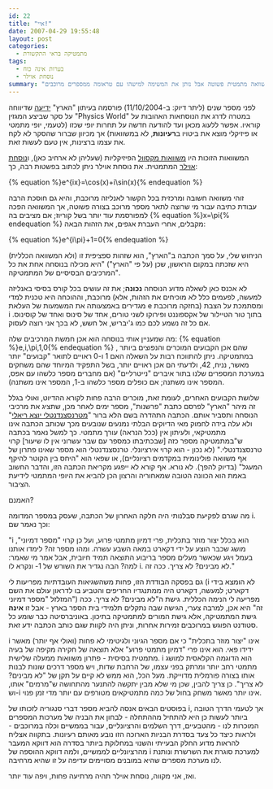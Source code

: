 ```yaml
---
id: 22
title: "איי!"
date: 2007-04-29 19:55:48
layout: post
categories: 
  - מתמטיקה בראי התקשורת
tags: 
  - בערות אינה כוח
  - נוסחת אוילר
summary: "מה קורה כשעיתון מנסה לכתוב על משוואה מתמטית פשוטה אבל נותן את המשימה למישהו עם טראומה ממספרים מרוכבים?"
---
```

לפני מספר שנים (ליתר דיוק: ב-11/10/2004) פורסמה בעיתון "הארץ" <a href="http://www.haaretz.co.il/hasite/pages/ShArtPE.jhtml?itemNo=487043&amp;contrassID=2&amp;subContrassID=2&amp;sbSubContrassID=0">ידיעה</a> שדיווחה על סקר שביצע המגזין "<span class="t15">Physics World" במטרה לדרג את הנוסחאות האהובות על קוראיו. אפשר ללעוג מכאן ועד להודעה חדשה על תחרות יופי שכזו (לטעמי, יופי מתמטי או פיזיקלי מוצא את ביטויו ב<strong>רעיונות</strong>, לא במשוואות) אך מכיוון שברור שהסקר לא לקח את עצמו ברצינות, אין טעם לעשות זאת.</span>

המשוואות הזוכות היו <a href="http://he.wikipedia.org/wiki/%D7%9E%D7%A9%D7%95%D7%95%D7%90%D7%95%D7%AA_%D7%9E%D7%A7%D7%A1%D7%95%D7%95%D7%9C">משוואות מקסוול</a> הפיזיקליות (שעליהן לא ארחיב כאן), ו<a href="http://he.wikipedia.org/wiki/%D7%A0%D7%95%D7%A1%D7%97%D7%AA_%D7%90%D7%95%D7%99%D7%9C%D7%A8">נוסחת אוילר</a> המתמטית. את נוסחת אוילר ניתן לכתוב בפשטות רבה, כך:

{% equation %}e^{ix}=\cos(x)+i\sin(x){% endequation %}

זוהי משוואה חשובה ומרכזית בכל הקשור לאנליזה מרוכבת, והיא גם חוסכת הרבה עבודת כתיבה עבור מי שרוצה לתאר מספר מרוכב בצורה פשוטה, אך המשוואה הפכה למפורסמת עוד יותר בשל קוריוז; אם מציבים בה {% equation %}x=\pi{% endequation %} מקבלים, אחרי העברת אגפים, את הזהות הבאה:

{% equation %}e^{i\pi}+1=0{% endequation %}

הניחוש שלי, על סמך הכתבה ב"הארץ", הוא שזהות ספציפית זו (ולא המשוואה הכללית) היא שזכתה במקום הראשון, שכן (על פי "הארץ") "<span class="t15">היא מכילה בנוסחה אחת את כל המרכיבים הבסיסיים של המתמטיקה".</span>

לא אכנס כאן לשאלה מדוע הנוסחה <strong>נכונה</strong>; את זה עושים בכל קורס בסיסי באנליזה מרוכבת, וההוכחה היא טכנית למדי (למעשה, לפעמים כלל לא מוכיחים את הזהות, אלא מגדירים באמצעותה את המשמעות של העלאת e בחזקה מרוכבת) ומסתמכת על הצבת i בתוך טור הטיילור של אקספוננט ופירוקו לשני טורים, אחד של סינוס ואחד של קוסינוס. אם כל זה נשמע לכם כמו ג'יבריש, אל חשש, לא בכך אני רוצה לעסוק.

מה שמעניין אותי בנוסחה הוא אכן חמשת המרכיבים שלה: {% equation %}e,i,\pi,1,0{% endequation %} , שהם אכן הקבועים המוכרים והנפוצים ביותר במתמטיקה. ניתן להתווכח רבות על השאלה האם 1 ו-0 ראויים לתואר "קבועים" יותר מאשר, נניח, 42, ולדעתי הם אכן ראויים יותר, בשל התפקיד המיוחד שהם משחקים במערכת המספרים שלנו בתור איברים "נייטרליים" (אם מחברים מספר כלשהו עם אפס, המספר אינו משתנה; אם כופלים מספר כלשהו ב-1, המספר אינו משתנה).

שלושת הקבועים האחרים, לעומת זאת, מוכרים הרבה פחות לקורא ההדיוט, ואולי בגלל זה מיהר "הארץ" לפרסם כתבת "פרשנות", מספר ימים לאחר מכן, שתציג את מרכיבי הנוסחה ותסביר אותם. הכתבה התהדרה בשם הלא ברור "<a href=".http://www.haaretz.co.il/hasite/pages/ShArtPE.jhtml?itemNo=490100&amp;contrassID=2&amp;subContrassID=2&amp;sbSubContrassID=0"><span class="t18B">מטרנסצנדנטלי יוצא ריאלי</span></a>" ולא עלה בידה לחמוק מאי הדיוקים הבלתי נמנעים שנובעים מכך שכותב הכתבה אינו מתמטיקאי, ולעיתון אין (ככל הנראה) עורך מתמטי. כך למשל נאמר בכתבה ש"<span class="t15">במתמטיקה מספר כזה [</span><span class="t15">שבכתיבתו כמספר עם שבר עשרוני אין לו שיעור</span><span class="t15">] קרוי טרנסצנדנטלי.</span>" (לא נכון - הוא קרוי אירציונלי. טרנסצנדנטלי הוא מספר שאינו פתרון של אף משוואה פולינומית במקדמים רציונליים), או שפאי הוא "<span class="t15">היחס בין הקוטר להיקף המעגל</span>" (בדיוק להפך). לא נורא. אף קורא לא ייפגע מקריאת הכתבה הזו, והדבר החשוב באמת הוא הכוונה הטובה שמאחוריה והרצון הכן להביא את היופי המתמטי לידיעת הציבור.

האמנם?

מה שגרם לפקיעת סבלנותי היה חלקה האחרון של הכתבה, שעסק במספר המדומה i. וכך נאמר שם:

"<span class="t15">i הוא בכלל יצור מוזר בתכלית, פרי דמיון מתמטי פרוע, ועל כן קרוי "מספר דמיוני", מושג שכבר הוצע על ידי דקארט במאה השבע עשרה. ומהו מספר זה? לימדו אותנו בעמל ויגע שכאשר מעלים מספר בריבוע התוצאה תמיד חיובית, אבל אמר מי שאמר: למה? הבה נגדיר את השורש של 1- ונקרא לו i. לא מבינים? לא צריך. ככה זה.</span>"

גם בפסקה הבודדת הזו, פחות משהשגיאות העובדתיות מפריעות לי (i לא הומצא בידי דקארט; למעשה, דקארט היה ממתנגדיו החריפים והטביע בו לדראון עולם את השם המזלזל "מספר דמיוני") מפריעה לי הנימה הכללית. גישת ה"לא מבינים? לא צריך. ככה זה" היא אכן, למרבה צערי, הגישה שבה נתקלים תלמידי בית הספר בארץ - אבל זו <strong>אינה</strong> גישת המתמטיקה, אלא גישת המורים למתמטיקה בתיכון. באוניברסיטה כבר שומע כל סטודנט הפוגש במרוכבים זמירות אחרות, וניתן היה לקוות שגם כותב הכתבה ידע זאת.

i אינו "יצור מוזר בתכלית" כי אם מספר הגיוני ולגיטימי לא פחות (ואולי אף יותר) מאשר ידידו פאי. הוא אינו פרי "דמיון מתמטי פרוע" אלא תוצאה של חקירה מקיפה של בעיה מתמטית בסיסית - פתרון משוואות ממעלה שלישית. i הוא הדוגמה הקלאסית למושג מתמטי רחב יותר ומרתק בפני עצמו, של הרחבת שדות, ויש מספר דרכים שונות לבנות אותו בצורה פורמלית מדוייקת. מעל הכל, הוא ממש לא קיים על תקן של "לא מבינים? לא צריך". כן צריך להבין, שכן מי שלא מבין יתקשה להתנער מהתחושה ש"מרמים" אותו, וש-i אינו יותר מאשר משחק בחול של כמה מתמטיקאים מטורפים עם יותר מדי זמן פנוי.

בפוסטים הבאים אנסה להביא מספר דברי סנגוריה לזכותו של i, אך לטעמי הדרך הטובה ביותר לעשות כן היא להתחיל מההתחלה - לבחון את הבניה של מערכות המספרים המוכרות לנו - מהטבעיים, דרך השלמים והרציונליים, עבור בממשיים וכלה במרוכבים - ולראות כיצד כל צעד בסדרת הבניות הארוכה הזו נובע מאותם רעיונות. בתקווה אצליח להראות מדוע החלק הבעייתי והשנוי במחלוקת ביותר בסדרה הוא דווקא המעבר מהרציונליים לממשיים, ולמה דווקא ההוספה של i למערכת סוגרת את השרשרת ונותנת לנו מערכת מספרים שהיא במובנים מסויימים עדיפה על זו שהיא מרחיבה.

ואז, אני מקווה, נוסחת אוילר תהיה מרתיעה פחות, ויפה עוד יותר.
